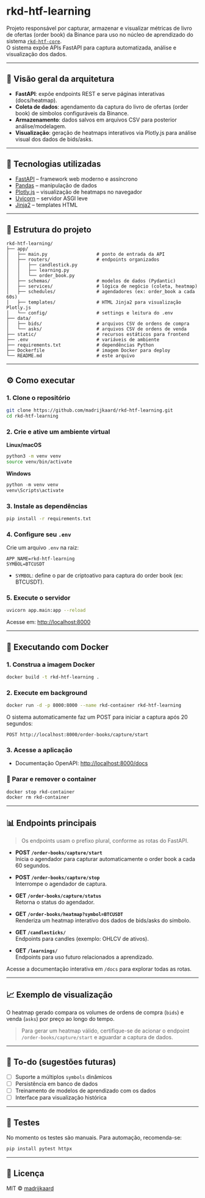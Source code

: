 # rkd-htf-learning

Projeto responsável por capturar, armazenar e visualizar métricas de livro de ofertas (order book) da Binance para uso no núcleo de aprendizado do sistema [`rkd-htf-core`](https://github.com/madrijkaard/rkd-htf-core).  
O sistema expõe APIs FastAPI para captura automatizada, análise e visualização dos dados.

---

## 📐 Visão geral da arquitetura

- **FastAPI**: expõe endpoints REST e serve páginas interativas (docs/heatmap).
- **Coleta de dados**: agendamento da captura do livro de ofertas (order book) de símbolos configuráveis da Binance.
- **Armazenamento**: dados salvos em arquivos CSV para posterior análise/modelagem.
- **Visualização**: geração de heatmaps interativos via Plotly.js para análise visual dos dados de bids/asks.

---

## 🚀 Tecnologias utilizadas

- [FastAPI](https://fastapi.tiangolo.com/) – framework web moderno e assíncrono
- [Pandas](https://pandas.pydata.org/) – manipulação de dados
- [Plotly.js](https://plotly.com/javascript/) – visualização de heatmaps no navegador
- [Uvicorn](https://www.uvicorn.org/) – servidor ASGI leve
- [Jinja2](https://jinja.palletsprojects.com/) – templates HTML

---

## 📁 Estrutura do projeto

```
rkd-htf-learning/
├── app/
│   ├── main.py                  # ponto de entrada da API
│   ├── routers/                 # endpoints organizados
│   │   ├── candlestick.py
│   │   ├── learning.py
│   │   └── order_book.py
│   ├── schemas/                 # modelos de dados (Pydantic)
│   ├── services/                # lógica de negócio (coleta, heatmap)
│   ├── schedules/               # agendadores (ex: order_book a cada 60s)
│   ├── templates/               # HTML Jinja2 para visualização Plotly.js
│   └── config/                  # settings e leitura do .env
├── data/
│   ├── bids/                    # arquivos CSV de ordens de compra
│   └── asks/                    # arquivos CSV de ordens de venda
├── static/                      # recursos estáticos para frontend
├── .env                         # variáveis de ambiente
├── requirements.txt             # dependências Python
├── Dockerfile                   # imagem Docker para deploy
└── README.md                    # este arquivo
```

---

## ⚙️ Como executar

### 1. Clone o repositório

```bash
git clone https://github.com/madrijkaard/rkd-htf-learning.git
cd rkd-htf-learning
```

### 2. Crie e ative um ambiente virtual

**Linux/macOS**
```bash
python3 -m venv venv
source venv/bin/activate
```
**Windows**
```powershell
python -m venv venv
venv\Scripts\activate
```

### 3. Instale as dependências

```bash
pip install -r requirements.txt
```

### 4. Configure seu `.env`

Crie um arquivo `.env` na raiz:
```env
APP_NAME=rkd-htf-learning
SYMBOL=BTCUSDT
```
- `SYMBOL`: define o par de criptoativo para captura do order book (ex: BTCUSDT).

### 5. Execute o servidor

```bash
uvicorn app.main:app --reload
```

Acesse em: [http://localhost:8000](http://localhost:8000)

---

## 🐳 Executando com Docker

### 1. Construa a imagem Docker

```bash
docker build -t rkd-htf-learning .
```

### 2. Execute em background

```bash
docker run -d -p 8000:8000 --name rkd-container rkd-htf-learning
```

O sistema automaticamente faz um POST para iniciar a captura após 20 segundos:
```
POST http://localhost:8000/order-books/capture/start
```

### 3. Acesse a aplicação

- Documentação OpenAPI: [http://localhost:8000/docs](http://localhost:8000/docs)

### 🛑 Parar e remover o container

```bash
docker stop rkd-container
docker rm rkd-container
```

---

## 📊 Endpoints principais

> Os endpoints usam o prefixo plural, conforme as rotas do FastAPI.

- **POST `/order-books/capture/start`**  
  Inicia o agendador para capturar automaticamente o order book a cada 60 segundos.

- **POST `/order-books/capture/stop`**  
  Interrompe o agendador de captura.

- **GET `/order-books/capture/status`**  
  Retorna o status do agendador.

- **GET `/order-books/heatmap?symbol=BTCUSDT`**  
  Renderiza um heatmap interativo dos dados de bids/asks do símbolo.

- **GET `/candlesticks/`**  
  Endpoints para candles (exemplo: OHLCV de ativos).

- **GET `/learnings/`**  
  Endpoints para uso futuro relacionados a aprendizado.

Acesse a documentação interativa em `/docs` para explorar todas as rotas.

---

## 📈 Exemplo de visualização

O heatmap gerado compara os volumes de ordens de compra (`bids`) e venda (`asks`) por preço ao longo do tempo.

> Para gerar um heatmap válido, certifique-se de acionar o endpoint `/order-books/capture/start` e aguardar a captura de dados.

---

## 📌 To-do (sugestões futuras)

- [ ] Suporte a múltiplos `symbols` dinâmicos
- [ ] Persistência em banco de dados
- [ ] Treinamento de modelos de aprendizado com os dados
- [ ] Interface para visualização histórica

---

## 🧪 Testes

No momento os testes são manuais. Para automação, recomenda-se:

```bash
pip install pytest httpx
```

---

## 📄 Licença

MIT © [madrijkaard](https://github.com/madrijkaard)